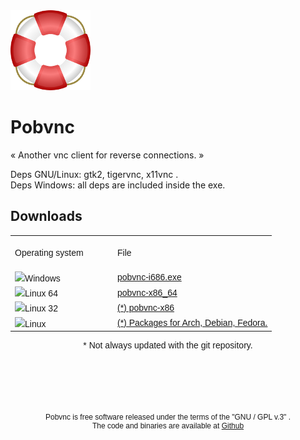 <div style="align: center">
<img src="source/lifesaver.png" />
<h1 >Pobvnc</h1>
<p>« Another vnc client for reverse connections. »</p>
</div>

<p>Deps GNU/Linux: gtk2, tigervnc, x11vnc .<br>
Deps Windows: all deps are included inside the exe.</p>

<h2>Downloads</h2>

<div style="margin-bottom: 5px; font-family:Helvetica;" align="center">
<table>
	<tr><td style="width: 150px;height: 50px">Operating system</td><td>File</td></tr>
	<tr><td><img src="http://www.freemedialab.org/progetti/img/win.png">Windows</td><td><a href="https://raw.githubusercontent.com/pobfdm/pobvnc/master/win32/pobvnc-i686.exe">pobvnc-i686.exe</a></td></tr>
	<tr><td><img src="http://www.freemedialab.org/progetti/img/linux.png">Linux 64</td><td><a href="https://raw.githubusercontent.com/pobfdm/pobvnc/master/linux64/pobvnc-x86_64">pobvnc-x86_64</a></td></tr>
	<tr><td><img src="http://www.freemedialab.org/progetti/img/linux.png">Linux 32</td><td><a href="https://raw.githubusercontent.com/pobfdm/pobvnc/master/linux32/pobvnc-x86">(*) pobvnc-x86</a></td></tr>
	<tr><td><img src="http://www.freemedialab.org/progetti/img/linux.png">Linux </td><td><a href="http://www.freemedialab.org/listing/pobvnc/"> (*) Packages for Arch, Debian, Fedora.</a></td></tr>
	
</table>
<p>* Not always updated with the git repository.</p>	
</div>
<div align="center" style="margin-top: 100px; font-size: 12px; font-family:Helvetica">
Pobvnc is free software released under the terms of the "GNU / GPL v.3" .<br> 
The code and binaries are available at <a href="https://github.com/pobfdm/pobvnc">Github</a>
</div>
